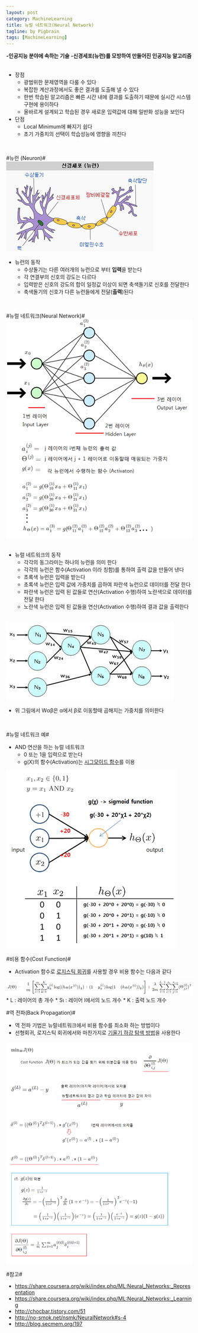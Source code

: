 ```yaml
---
layout: post
category: MachineLearning
title: 뉴럴 네트워크(Neural Network)
tagline: by Pigbrain
tags: [MachineLearning]
---
```


<!--more-->
  
**-인공지능 분야에 속하는 기술**
**-신경세포(뉴런)를 모방하여 만들어진 인공지능 알고리즘**  
<br>  
  
* 장점  
	* 광범위한 문제영역을 다룰 수 있다  
	* 복잡한 계산과정에서도 좋은 결과를 도출해 낼 수 있다  
	* 한번 학습된 알고리즘은 빠른 시간 내에 결과를 도출하기 때문에 실시간 시스템 구현에 용이하다  
	* 올바르게 설계되고 학습된 경우 새로운 입력값에 대해 일반화 성능을 보인다  
* 단점
	* Local Minimum에 빠지기 쉽다  
	* 초기 가중치의 선택이 학습성능에 영향을 끼친다  
<br>  

#뉴런 (Neuron)#  
<img src="/assets/themes/Snail/img/MachineLearning/NeuralNetwork/neuron.png" alt="">
<br>  

* 뉴런의 동작  
	* 수상돌기는 다른 여러개의 뉴런으로 부터 **입력**을 받는다  
	* 각 연결부의 신호의 강도는 다르다  
	* 입력받은 신호의 강도의 합이 일정값 이상이 되면 축색돌기로 신호를 전달한다  
	* 축색돌기의 신호가 다른 뉴런들에게 전달(**출력**)된다  
<br>  

#뉴럴 네트워크(Neural Network)#  
<img src="/assets/themes/Snail/img/MachineLearning/NeuralNetwork/neuralNetwork.png" alt="">  
<br>  

* 뉴럴 네트워크의 동작  
	* 각각의 동그라미는 하나의 뉴런을 의미 한다  
	* 각각의 뉴런은 함수(Activation 이라 칭함)를 통하여 출력 값을 만들어 낸다  
	* 초록색 뉴런은 입력을 받는다  
	* 초록색 뉴런은 입력 값에 가중치를 곱하여 파란색 뉴런으로 데이터를 전달 한다  
	* 파란색 뉴런은 입력 된 값들로 연산(Activation 수행)하여 노란색으로 데이터를 전달 한다  
	* 노란색 뉴런은 입력 된 값들을 연산(Activation 수행)하여 결과 값을 출력한다  

<br>  
<img src="/assets/themes/Snail/img/MachineLearning/NeuralNetwork/neuralNetwork_sample.png" alt="">  

* 위 그림에서 Wαβ은 α에서 β로 이동할때 곱해지는 가중치를 의미한다  
  
<br>  

#뉴럴 네트워크 예#  
* AND 연산을 하는 뉴럴 네트워크  
	* 0 또는 1을 입력으로 받는다  
	* g(Χ)의 함수(Activation)는 [시그모이드 함수](http://pigbrain.github.io/math/2015/07/10/SigmoidFunction_on_Math/)를 이용  
<img src="/assets/themes/Snail/img/MachineLearning/NeuralNetwork/neuralNetwork_and.png" alt="">  
<br>  

#비용 함수(Cost Function)#
* Activation 함수로 [로지스틱 회귀](http://pigbrain.github.io/machinelearning/2015/07/25/LogisticRegression_on_MachineLearning/)를 사용할 경우 비용 함수는 다음과 같다  
<img src="/assets/themes/Snail/img/MachineLearning/NeuralNetwork/costFunction.png" alt="">  
	* L : 레이어의 총 개수  
	* Sι : 레이어 l에서의 노드 개수 
	* K : 출력 노드 개수
<br>  
  
#역 전파(Back Propagation)#
 * 역 전파 기법은 뉴럴네트워크에서 비용 함수를 최소화 하는 방법이다  
 * 선형회귀, 로지스틱 회귀에서와 마찬가지로 [기울기 하강 탐색 방법](http://pigbrain.github.io/machinelearning/2015/07/19/GradientDescent_on_MachineLearning/)을 사용한다  
  
<img src="/assets/themes/Snail/img/MachineLearning/NeuralNetwork/backPropagation.png" alt="">  
  
<br>  

#참고#
* https://share.coursera.org/wiki/index.php/ML:Neural_Networks:_Representation  
* https://share.coursera.org/wiki/index.php/ML:Neural_Networks:_Learning
* http://chocbar.tistory.com/51  
* http://no-smok.net/nsmk/NeuralNetwork#s-4
* http://blog.secmem.org/197
